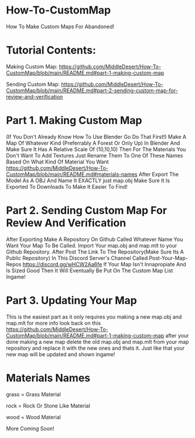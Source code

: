 # How-To-CustomMap
How To Make Custom Maps For Abandoned!
# Tutorial Contents:
Making Custom Map: https://github.com/MiddleDesert/How-To-CustomMap/blob/main/README.md#part-1-making-custom-map

Sending Custom Map: https://github.com/MiddleDesert/How-To-CustomMap/blob/main/README.md#part-2-sending-custom-map-for-review-and-verification

# Part 1. Making Custom Map

(If You Don't Already Know How To Use Blender Go Do That First!)
Make A Map Of Whatever Kind (Preferrably A Forest Or Only Up) In Blender And Make Sure It Has A Relative Scale Of (10,10,10)
Then For The Materials You Don't Want To Add Textures Just Rename Them To One Of These Names Based On What Kind Of Material You Want https://github.com/MiddleDesert/How-To-CustomMap/blob/main/README.md#materials-names 
After Export The Model As A OBJ And Name It EXACTLY just map.obj
Make Sure It Is Exported To Downloads To Make It Easier To Find!

# Part 2. Sending Custom Map For Review And Verification 

After Exporting
Make A Repository On Github Called Whatever Name You Want Your Map To Be Called.
Import Your map.obj and map.mlt to your Github Repository.
After Post The Link To The Repository(Make Sure Its A Public Repository) In This Discord Server's Channel Called Post-Your-Map-Repos https://discord.gg/wHCW2Aa6fe 
If Your Map Isn't Innapropiate And Is Sized Good Then It Will Eventually Be Put On The Custom Map List Ingame!

# Part 3. Updating Your Map
This is the easiest part as it only requires you making a new map.obj and map.mlt for more info look back on this https://github.com/MiddleDesert/How-To-CustomMap/blob/main/README.md#part-1-making-custom-map 
after your done making a new map delete the old map.obj and map.mlt from your map repository and replace it with the new ones and thats it. Just like that your new map will be updated and shown ingame!

# Materials Names
grass = Grass Material

rock = Rock Or Stone Like Material

wood = Wood Material

More Coming Soon!
